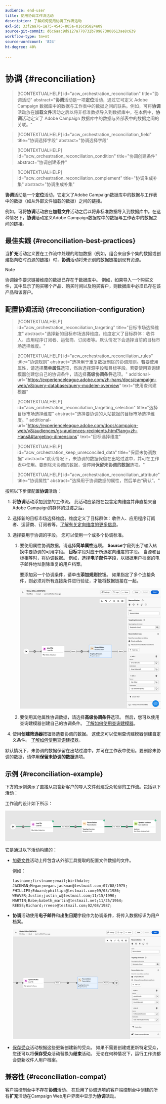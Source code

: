 ```yaml
---
audience: end-user
title: 使用协调工作流活动
description: 了解如何使用协调工作流活动
exl-id: 33f2aa76-1e75-4545-805a-016c95824e09
source-git-commit: d6c6aac9d9127a770732b709873008613ae8c639
workflow-type: tm+mt
source-wordcount: '824'
ht-degree: 40%

---
```


# 协调 {#reconciliation}

>[!CONTEXTUALHELP]
>id="acw_orchestration_reconciliation"
>title="协调活动"
>abstract="**协调**&#x200B;活动是一项&#x200B;**定位**&#x200B;活动，通过它可定义 Adobe Campaign 数据库中的数据与工作表中的数据之间的联系。例如，可将&#x200B;**协调**&#x200B;活动放在&#x200B;**加载文件**&#x200B;活动之后以将非标准数据导入到数据库中。在本例中，**协调**&#x200B;活动定义了 Adobe Campaign 数据库中的数据与外部表中的数据之间的关联。"

>[!CONTEXTUALHELP]
>id="acw_orchestration_reconciliation_field"
>title="协调选择字段"
>abstract="协调选择字段"

>[!CONTEXTUALHELP]
>id="acw_orchestration_reconciliation_condition"
>title="协调创建条件"
>abstract="协调创建条件"

>[!CONTEXTUALHELP]
>id="acw_orchestration_reconciliation_complement"
>title="协调生成补集"
>abstract="协调生成补集"

**协调**&#x200B;活动是一个&#x200B;**定位**&#x200B;活动，它定义了Adobe Campaign数据库中的数据与工作表中的数据（如从外部文件加载的数据）之间的链接。

例如，可将&#x200B;**协调**&#x200B;活动放在&#x200B;**加载文件**&#x200B;活动之后以将非标准数据导入到数据库中。在这种情况下，**协调**&#x200B;活动定义Adobe Campaign数据库中的数据与工作表中的数据之间的链接。

## 最佳实践 {#reconciliation-best-practices}

当&#x200B;**扩充**&#x200B;活动定义要在工作流中处理的附加数据（例如，组合来自多个集的数据或创建指向临时资源的链接）时，**协调**&#x200B;活动将未识别的数据链接到现有资源。

>[!NOTE]
>协调操作要求链接维度的数据已存在于数据库中。 例如，如果导入一个购买文件，其中显示了购买哪个产品、购买时间以及购买客户，则数据库中必须已存在该产品和该客户。

## 配置协调活动 {#reconciliation-configuration}

>[!CONTEXTUALHELP]
>id="acw_orchestration_reconciliation_targeting"
>title="目标市场选择维度"
>abstract="选择新的目标市场选择维度。维度定义了目标群体：收件人、应用程序订阅者、运营商、订阅者等。默认情况下会选择当前的目标市场选择维度。"

>[!CONTEXTUALHELP]
>id="acw_orchestration_reconciliation_rules"
>title="协调规则"
>abstract="选择用于重复数据删除的协调规则。若要使用属性，请选择&#x200B;**简单属性**&#x200B;选项，然后选择源字段和目标字段。若要使用查询建模器创建您自己的协调条件，请选择&#x200B;**高级协调条件**&#x200B;选项。"
>additional-url="https://experienceleague.adobe.com/zh-hans/docs/campaign-web/v8/query-database/query-modeler-overview" text="使用查询建模器"

>[!CONTEXTUALHELP]
>id="acw_orchestration_reconciliation_targeting_selection"
>title="选择目标市场选择维度"
>abstract="选择要协调的入站数据的目标市场选择维度。"
>additional-url="https://experienceleague.adobe.com/docs/campaign-web/v8/audiences/gs-audiences-recipients.html?lang=zh-Hans&#targeting-dimensions" text="目标选择维度"

>[!CONTEXTUALHELP]
>id="acw_orchestration_keep_unreconciled_data"
>title="保留未协调数据"
>abstract="默认情况下，未协调的数据保留在出站过渡中，并可在工作表中使用。要删除未协调的数据，请停用&#x200B;**保留未协调的数据**&#x200B;选项。"

>[!CONTEXTUALHELP]
>id="acw_orchestration_reconciliation_attribute"
>title="协调属性"
>abstract="选择用于协调数据的属性，然后单击“确认”。"

按照以下步骤配置&#x200B;**协调**&#x200B;活动：

1. 将&#x200B;**协调**&#x200B;活动添加到您的工作流。 此活动应紧跟在包含定向维度并非直接来自Adobe Campaign的群体的过渡之后。

1. 选择新的目标市场选择维度。维度定义了目标群体：收件人、应用程序订阅者、运营商、订阅者等。[了解有关定向维度的更多信息](../../audience/about-recipients.md#targeting-dimensions)。

1. 选择要用于协调的字段。 您可以使用一个或多个协调标准。

   1. 要使用属性协调数据，请选择&#x200B;**简单属性**&#x200B;选项。 **Source**&#x200B;字段列出了输入转换中要协调的可用字段。 **目标**&#x200B;字段对应于所选定向维度的字段。 当源和目标相等时，将协调数据。 例如，选择&#x200B;**电子邮件**&#x200B;字段，以根据用户档案的电子邮件地址删除重复的用户档案。

      要添加另一个协调条件，请单击&#x200B;**添加规则**&#x200B;按钮。 如果指定了多个连接条件，则必须对所有连接条件进行验证，才能将数据链接在一起。

      ![协调条件示例](../assets/workflow-reconciliation-criteria.png)

   1. 要使用其他属性协调数据，请选择&#x200B;**高级协调条件**&#x200B;选项。 然后，您可以使用查询建模器创建自己的协调条件。 [了解如何使用查询建模器](../../query/query-modeler-overview.md)。

1. 使用&#x200B;**创建筛选器**&#x200B;按钮筛选要协调的数据。 这使您可以使用查询建模器创建自定义条件。 [了解如何使用查询建模器](../../query/query-modeler-overview.md)。

默认情况下，未协调的数据保留在出站过渡中，并可在工作表中使用。要删除未协调的数据，请停用&#x200B;**保留未协调的数据**&#x200B;选项。

## 示例 {#reconciliation-example}

下方的示例演示了直接从包含新客户的导入文件创建受众轮廓的工作流。包括以下活动：

工作流的设计如下所示：

![工作流示例](../assets/workflow-reconciliation-sample-1.0.png)

它是通过以下活动构建的：

* [加载文件](load-file.md)活动上传包含从外部工具提取的配置文件数据的文件。

  例如：

  ```
  lastname;firstname;email;birthdate;
  JACKMAN;Megan;megan.jackman@testmail.com;07/08/1975;
  PHILLIPS;Edward;phillips@testmail.com;09/03/1986;
  WEAVER;Justin;justin_w@testmail.com;11/15/1990;
  MARTIN;Babe;babeth_martin@testmail.net;11/25/1964;
  REESE;Richard;rreese@testmail.com;02/08/1987;
  ```

* **协调**&#x200B;活动使用&#x200B;**电子邮件**&#x200B;和&#x200B;**出生日期**&#x200B;字段作为协调条件，将传入数据标识为用户档案。

  ![协调活动示例](../assets/workflow-reconciliation-sample-1.1.png)

* [保存受众](save-audience.md)活动根据这些更新创建新的受众。 如果不需要创建或更新特定受众，您还可以将&#x200B;**保存受众**&#x200B;活动替换为&#x200B;**结束**&#x200B;活动。 无论在何种情况下，运行工作流都会更新收件人用户档案。

## 兼容性 {#reconciliation-compat}

客户端控制台中不存在&#x200B;**协调**&#x200B;活动。 在启用了协调选项的客户端控制台中创建的所有&#x200B;**扩充**&#x200B;活动在Campaign Web用户界面中显示为&#x200B;**协调**&#x200B;活动。